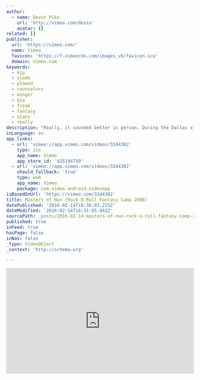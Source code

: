 ```yaml
---
author:
  - name: Devin Pike
    url: 'http://vimeo.com/devin'
    avatar: {}
related: []
publisher:
  url: 'https://vimeo.com/'
  name: Vimeo
  favicon: 'https://f.vimeocdn.com/images_v6/favicon.ico'
  domain: vimeo.com
keywords:
  - kip
  - slade
  - plowed
  - counselors
  - winger
  - bio
  - freak
  - fantasy
  - stats
  - really
description: "Really, it sounded better in person. During the Dallas stop of the Rock N Roll Fantasy Camp On Tour, Masters of Nun (led by 'counselors' Kip Winger and Chris Slade) plowed through their set at the House of Blues."
inLanguage: en
app_links:
  - url: 'vimeo://app.vimeo.com/videos/3144382'
    type: ios
    app_name: Vimeo
    app_store_id: '425194759'
  - url: 'vimeo://app.vimeo.com/videos/3144382'
    should_fallback: 'true'
    type: web
    app_name: Vimeo
    package: com.vimeo.android.videoapp
isBasedOnUrl: 'https://vimeo.com/3144382'
title: Masters of Nun (Rock N Roll Fantasy Camp 2008)
datePublished: '2016-02-14T18:36:03.225Z'
dateModified: '2016-02-14T18:31:05.442Z'
sourcePath: _posts/2016-02-14-masters-of-nun-rock-n-roll-fantasy-camp-2008.md
published: true
inFeed: true
hasPage: false
inNav: false
_type: VideoObject
_context: 'http://schema.org'

---
```

<iframe src="https://cdn.embedly.com/widgets/media.html?src=https%3A%2F%2Fplayer.vimeo.com%2Fvideo%2F3144382&amp;url=https%3A%2F%2Fvimeo.com%2F3144382&amp;image=http%3A%2F%2Fi.vimeocdn.com%2Fvideo%2F330695_295x166.jpg&amp;key=b7d04c9b404c499eba89ee7072e1c4f7&amp;type=text%2Fhtml&amp;schema=vimeo" width="504" height="284" scrolling="no" frameborder="0" allowfullscreen="allowfullscreen" style=""></iframe>